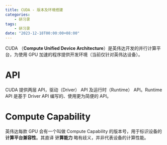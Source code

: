 ```yaml
---
title: CUDA - 版本及环境搭建
categories: 
    - 研习录
tags:
    - 研习录
date: "2023-12-18T00:00:00+08:00"
---
```


CUDA （**Compute Unified Device Architecture**）是英伟达开发的并行计算平台，为使用 GPU 加速的程序提供开发环境（当前仅针对英伟达设备）。

# API

CUDA 提供两层 API，驱动（Driver） API 及运行时（Runtime） API。Runtime API 是基于 Driver API 编写的、使用更为简便的 API。

# Compute Capability

英伟达每款 GPU 会有一个叫做 Compute Capability 的版本号，用于标识设备的**计算平台兼容性**。其直译 **计算能力** 略有歧义，并非代表设备的计算性能。